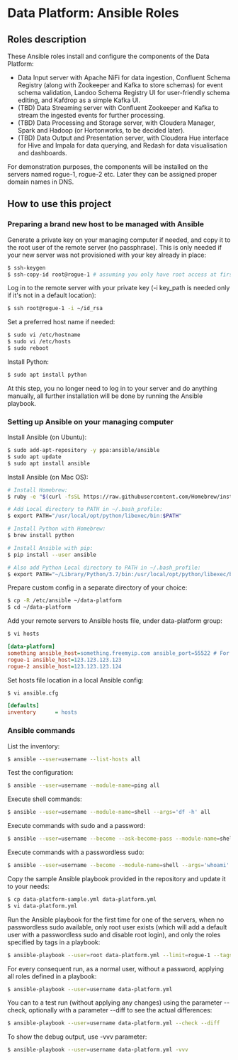 # Data Platform: Ansible Roles
## Roles description

These Ansible roles install and configure the components of the Data Platform:
- Data Input server with Apache NiFi for data ingestion, Confluent Schema Registry (along with Zookeeper and Kafka to store schemas) for event schema validation, Landoo Schema Registry UI for user-friendly schema editing, and Kafdrop as a simple Kafka UI.
- (TBD) Data Streaming server with Confluent Zookeeper and Kafka to stream the ingested events for further processing.
- (TBD) Data Processing and Storage server, with Cloudera Manager, Spark and Hadoop (or Hortonworks, to be decided later).
- (TBD) Data Output and Presentation server, with Cloudera Hue interface for Hive and Impala for data querying, and Redash for data visualisation and dashboards.

For demonstration purposes, the components will be installed on the servers named rogue-1, rogue-2 etc. Later they can be assigned proper domain names in DNS.

## How to use this project
### Preparing a brand new host to be managed with Ansible

Generate a private key on your managing computer if needed, and copy it to the root user of the remote server (no passphrase). This is only needed if your new server was not provisioned with your key already in place:

```bash
$ ssh-keygen
$ ssh-copy-id root@rogue-1 # assuming you only have root access at first
```

Log in to the remote server with your private key (-i key_path is needed only if it's not in a default location):

```bash
$ ssh root@rogue-1 -i ~/id_rsa
```

Set a preferred host name if needed:

```bash
$ sudo vi /etc/hostname
$ sudo vi /etc/hosts
$ sudo reboot
```

Install Python:

```bash
$ sudo apt install python
```

At this step, you no longer need to log in to your server and do anything manually, all further installation will be done by running the Ansible playbook.

### Setting up Ansible on your managing computer

Install Ansible (on Ubuntu):

```bash
$ sudo add-apt-repository -y ppa:ansible/ansible
$ sudo apt update
$ sudo apt install ansible
```

Install Ansible (on Mac OS):

```bash
# Install Homebrew:
$ ruby -e "$(curl -fsSL https://raw.githubusercontent.com/Homebrew/install/master/install)"

# Add Local directory to PATH in ~/.bash_profile:
$ export PATH="/usr/local/opt/python/libexec/bin:$PATH"

# Install Python with Homebrew:
$ brew install python

# Install Ansible with pip:
$ pip install --user ansible

# Also add Python Local directory to PATH in ~/.bash_profile:
$ export PATH="~/Library/Python/3.7/bin:/usr/local/opt/python/libexec/bin:$PATH" 
```

Prepare custom config in a separate directory of your choice:

```bash
$ cp -R /etc/ansible ~/data-platform
$ cd ~/data-platform
```

Add your remote servers to Ansible hosts file, under data-platform group:

```bash
$ vi hosts
```

```ini
[data-platform]
something ansible_host=something.freemyip.com ansible_port=55522 # For a dynamic IP host, non-standard port
rogue-1 ansible_host=123.123.123.123
rogue-2 ansible_host=123.123.123.124
```

Set hosts file location in a local Ansible config:

```bash
$ vi ansible.cfg
```

```ini
[defaults]
inventory      = hosts
```

### Ansible commands

List the inventory:

```bash
$ ansible --user=username --list-hosts all
```

Test the configuration:

```bash
$ ansible --user=username --module-name=ping all
```

Execute shell commands:

```bash
$ ansible --user=username --module-name=shell --args='df -h' all
```

Execute commands with sudo and a password:

```bash
$ ansible --user=username --become --ask-become-pass --module-name=shell --args='whoami' all
```

Execute commands with a passwordless sudo:

```bash
$ ansible --user=username --become --module-name=shell --args='whoami' all
```

Copy the sample Ansible playbook provided in the repository and update it to your needs:

```bash
$ cp data-platform-sample.yml data-platform.yml
$ vi data-platform.yml
```

Run the Ansible playbook for the first time for one of the servers, when no passwordless sudo available, only root user exists (which will add a default user with a passwordless sudo and disable root login), and only the roles specified by tags in a playbook:

```bash
$ ansible-playbook --user=root data-platform.yml --limit=rogue-1 --tags="basic,firewall"
```

For every consequent run, as a normal user, without a password, applying all roles defined in a playbook:

```bash
$ ansible-playbook --user=username data-platform.yml
```

You can to a test run (without applying any changes) using the parameter --check, optionally with a parameter --diff to see the actual differences:

```bash
$ ansible-playbook --user=username data-platform.yml --check --diff
```

To show the debug output, use -vvv parameter:

```bash
$ ansible-playbook --user=username data-platform.yml -vvv
```

